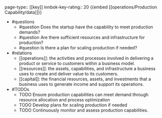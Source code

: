 page-type:: [[key]]
innbok-key-rating:: 20
{{embed [[operations/Production Capability/data]]}}
- #questions
  - #question Does the startup have the capability to meet production demands?
  - #question Are there sufficient resources and infrastructure for production?
  - #question Is there a plan for scaling production if needed?
- #relations
  - [[operations]]: the activities and processes involved in delivering a product or service to customers within a business model.
  - [[resources]]: the assets, capabilities, and infrastructure a business uses to create and deliver value to its customers.
  - [[capital]]: the financial resources, assets, and investments that a business uses to generate income and support its operations.
- #TODOs
  - TODO Ensure production capabilities can meet demand through resource allocation and process optimization
  - TODO  Develop plans for scaling production if needed
  - TODO  Continuously monitor and assess production capabilities.



